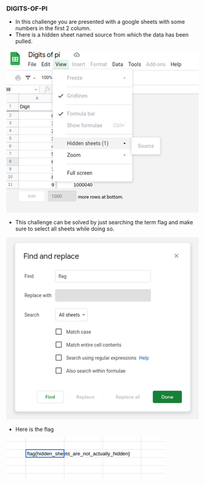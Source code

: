 ### DIGITS-OF-PI

- In this challenge you are presented with a google sheets with some numbers in the first 2 column.
- There is a hidden sheet named source from which the data has been pulled.

![](hidden-sheet.png)

- This challenge can be solved by just searching the term flag and make sure to select all sheets while doing so.

![](find.png)

- Here is the flag

![](flag.png)
